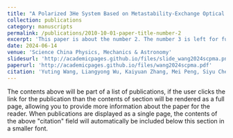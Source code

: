 ```yaml
---
title: "A Polarized 3He System Based on Metastability‑Exchange Optical Pumping"
collection: publications
category: manuscripts
permalink: /publications/2010-10-01-paper-title-number-2
excerpt: 'This paper is about the number 2. The number 3 is left for future work.'
date: 2024-06-14
venue: 'Science China Physics, Mechanics & Astronomy'
slidesurl: 'http://academicpages.github.io/files/slide_wang2024scpma.png'
paperurl: 'http://academicpages.github.io/files/wang2024scpma.pdf'
citation: 'Yuting Wang, Liangyong Wu, Kaiyuan Zhang, Mei Peng, Siyu Chen, Haiyang Yan, A Polarized 3He System Based on Metastability‑Exchange Optical Pumping, Science China Physics, Mechanics & Astronomy. 67 (2024) 273011.'
---
```


The contents above will be part of a list of publications, if the user clicks the link for the publication than the contents of section will be rendered as a full page, allowing you to provide more information about the paper for the reader. When publications are displayed as a single page, the contents of the above "citation" field will automatically be included below this section in a smaller font.
